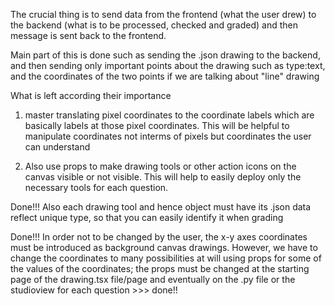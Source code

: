 

The crucial thing is to send data from the frontend (what the user drew) to the backend (what is to be processed, checked and graded) and then message is sent back to the frontend.

Main part of this is done such as sending the .json drawing to the backend, and then sending only important points about the drawing such as type:text, and the coordinates of the two points if we are talking about "line" drawing

What is left according their importance

1. master translating pixel coordinates to the coordinate labels which are basically labels at those pixel coordinates. This will be helpful to manipulate coordinates not interms of pixels but coordinates the user can understand

2. Also use props to make drawing tools or other action icons on the canvas visible or not visible. This will help to easily deploy only the necessary tools for each question.

Done!!! Also each drawing tool and hence object must have its .json data reflect unique type, so that you can easily identify it when grading

Done!!! In order not to be changed by the user, the x-y axes coordinates must be introduced as background canvas drawings. However, we have to change the coordinates to many possibilities at will using props for some of the values of the coordinates; the props must be changed at the starting page of the drawing.tsx file/page and eventually on the .py file or the studioview for each question >>> done!!

